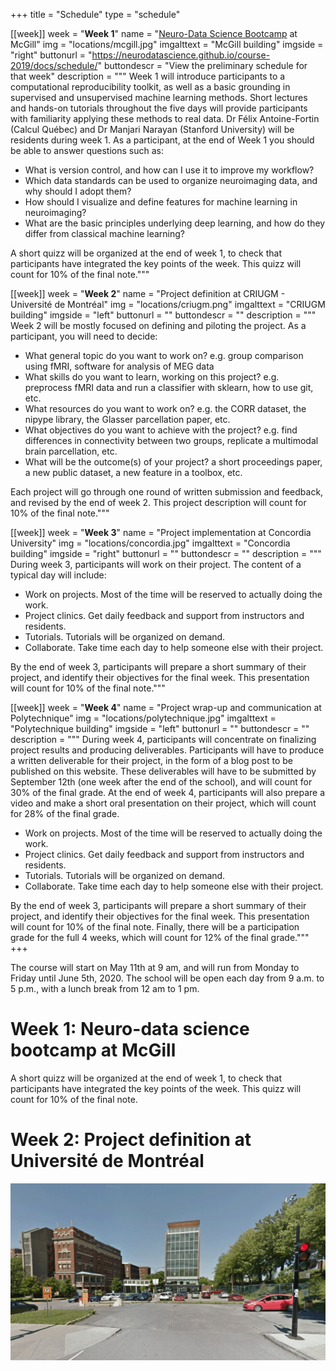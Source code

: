 +++
title = "Schedule"
type = "schedule"


[[week]]
  week = "**Week 1**"
  name = "[Neuro-Data Science Bootcamp](https://neurodatascience.github.io/course-2019/docs/schedule/) at McGill"
  img = "locations/mcgill.jpg"
  imgalttext = "McGill building" 
  imgside = "right"
  buttonurl = "https://neurodatascience.github.io/course-2019/docs/schedule/"
  buttondescr = "View the preliminary schedule for that week"
  description = """
  Week 1 will introduce participants to a computational reproducibility toolkit, as well as a basic grounding in supervised and unsupervised machine learning methods.
Short lectures and hands-on tutorials throughout the five days will provide participants with familiarity applying these methods to real data.  Dr Félix Antoine-Fortin (Calcul Québec) and Dr Manjari Narayan (Stanford University) will be residents during week 1.
As a participant, at the end of Week 1 you should be able to answer questions such as:
 * What is version control, and how can I use it to improve my workflow?
 * Which data standards can be used to organize neuroimaging data, and why should I adopt them?
 * How should I visualize and define features for machine learning in neuroimaging?
 * What are the basic principles underlying deep learning, and how do they differ from classical machine learning?
  
A short quizz will be organized at the end of week 1, to check that participants have integrated the key points of the week. This quizz will count for 10% of the final note.""" 

[[week]]
  week = "**Week 2**"
  name = "Project definition at CRIUGM - Université de Montréal"
  img = "locations/criugm.png"
  imgalttext = "CRIUGM building" 
  imgside = "left"
  buttonurl = ""
  buttondescr = ""
  description = """
   Week 2 will be mostly focused on defining and piloting the project. As a participant, you will need to decide:

 * What general topic do you want to work on? e.g. group comparison using fMRI, software for analysis of MEG data
 * What skills do you want to learn, working on this project? e.g. preprocess fMRI data and run a classifier with sklearn, how to use git, etc.
 * What resources do you want to work on? e.g. the CORR dataset, the nipype library, the Glasser parcellation paper, etc.
 * What objectives do you want to achieve with the project? e.g. find differences in connectivity between two groups, replicate a multimodal brain parcellation, etc.
 * What will be the outcome(s) of your project? a short proceedings paper, a new public dataset, a new feature in a toolbox, etc.

 Each project will go through one round of written submission and feedback, and revised by the end of week 2. This project description will count for 10% of the final note.""" 

[[week]]
  week = "**Week 3**"
  name = "Project implementation at Concordia University"
  img = "locations/concordia.jpg"
  imgalttext = "Concordia building" 
  imgside = "right"
  buttonurl = ""
  buttondescr = ""
  description = """
  During week 3, participants will work on their project. The content of a typical day will include:

  * Work on projects. Most of the time will be reserved to actually doing the work.
  * Project clinics. Get daily feedback and support from instructors and residents.
  * Tutorials. Tutorials will be organized on demand.
  * Collaborate. Take time each day to help someone else with their project.

By the end of week 3, participants will prepare a short summary of their project, and identify their objectives for the final week. This presentation will count for 10% of the final note.""" 

[[week]]
  week = "**Week 4**"
  name = "Project wrap-up and communication at Polytechnique"
  img = "locations/polytechnique.jpg"
  imgalttext = "Polytechnique building" 
  imgside = "left"
  buttonurl = ""
  buttondescr = ""
  description = """
  During week 4, participants will concentrate on finalizing project results and producing deliverables. Participants will have to produce a written deliverable for their project, in the form of a blog post to be published on this website. These deliverables will have to be submitted by September 12th (one week after the end of the school), and will count for 30% of the final grade. At the end of week 4, participants will also prepare a video and make a short oral presentation on their project, which will count for 28% of the final grade.  

 * Work on projects. Most of the time will be reserved to actually doing the work.
 * Project clinics. Get daily feedback and support from instructors and residents.
 * Tutorials. Tutorials will be organized on demand.
 * Collaborate. Take time each day to help someone else with their project.

 By the end of week 3, participants will prepare a short summary of their project, and identify their objectives for the final week. This presentation will count for 10% of the final note. Finally, there will be a participation grade for the full 4 weeks, which will count for 12% of the final grade.""" 
+++

The course will start on May 11th at 9 am, and will run from Monday to Friday until June 5th, 2020. The school will be open each day from 9 a.m. to 5 p.m., with a lunch break from 12 am to 1 pm.

# Week 1: Neuro-data science bootcamp at McGill

A short quizz will be organized at the end of week 1, to check that participants have integrated the key points of the week. This quizz will count for 10% of the final note.

# Week 2: Project definition at Université de Montréal

<img src="criugm.png"></img>







